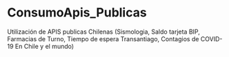 # ConsumoApis_Publicas
Utilización de APIS publicas Chilenas (Sismologia, Saldo tarjeta BIP, Farmacias de Turno, Tiempo de espera Transantiago, Contagios de COVID-19 En Chile y el mundo)
